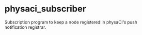 # physaci_subscriber
Subscription program to keep a node registered in physaCI's push notification registrar.
